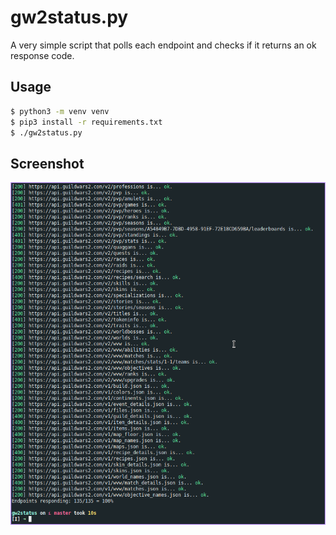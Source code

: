 # gw2status.py
A very simple script that polls each endpoint and checks if it returns an ok response code.

## Usage
```sh
$ python3 -m venv venv
$ pip3 install -r requirements.txt
$ ./gw2status.py
```

## Screenshot
![screenshot.png](screenshot.png)
